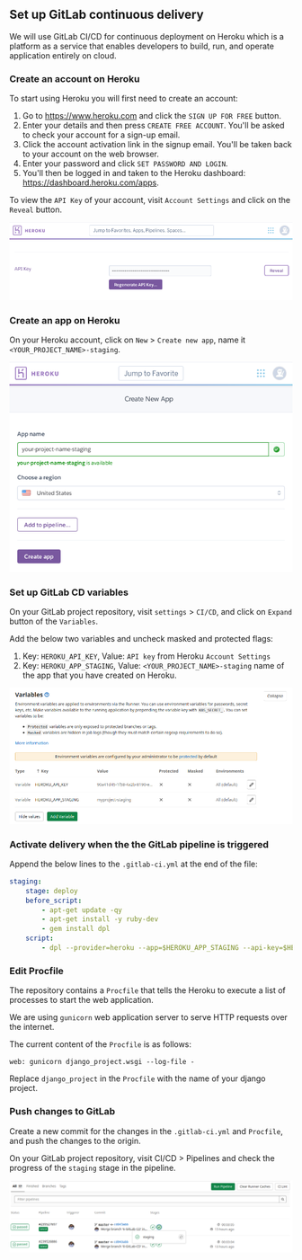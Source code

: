 ## Set up GitLab continuous delivery

We will use GitLab CI/CD for continuous deployment on Heroku which is a platform as a service
that enables developers to build, run, and operate application entirely on cloud.

### Create an account on Heroku

To start using Heroku you will first need to create an account:

1. Go to https://www.heroku.com and click the `SIGN UP FOR FREE` button.
2. Enter your details and then press `CREATE FREE ACCOUNT`.
    You'll be asked to check your account for a sign-up email.
3. Click the account activation link in the signup email.
    You'll be taken back to your account on the web browser.
4. Enter your password and click `SET PASSWORD AND LOGIN`.
5. You'll then be logged in and taken to the Heroku dashboard: https://dashboard.heroku.com/apps.

To view the `API Key` of your account, visit `Account Settings` and click on the `Reveal` button.

![Account API Key](docs/imgs/account_api_key.png)

### Create an app on Heroku
On your Heroku account, click on `New` > `Create new app`, name it `<YOUR_PROJECT_NAME>-staging`.

![Staging app](docs/imgs/create_app.png)

### Set up GitLab CD variables
On your GitLab project repository, visit `settings` > `CI/CD`, and click on `Expand` button of the `Variables`.

Add the below two variables and uncheck masked and protected flags:
1. Key: `HEROKU_API_KEY`, Value: `API key` from Heroku `Account Settings`
2. Key: `HEROKU_APP_STAGING`, Value: `<YOUR_PROJECT_NAME>-staging` name of the app that you have created on Heroku.

![CD Variables](docs/imgs/cd-variables.png)

### Activate delivery when the the GitLab pipeline is triggered
Append the below lines to the `.gitlab-ci.yml` at the end of the file:

```yaml
staging:
    stage: deploy
    before_script:
        - apt-get update -qy
        - apt-get install -y ruby-dev
        - gem install dpl
    script:
        - dpl --provider=heroku --app=$HEROKU_APP_STAGING --api-key=$HEROKU_API_KEY --run='python manage.py migrate'
```
### Edit Procfile
The repository contains a `Procfile` that tells the Heroku to execute a list of processes to start the web application.

We are using `gunicorn` web application server to serve HTTP requests over the internet.

The current content of the `Procfile` is as follows:

```
web: gunicorn django_project.wsgi --log-file -
```

Replace `django_project` in the `Procfile` with the name of your django project.

### Push changes to GitLab
Create a new commit for the changes in the `.gitlab-ci.yml` and `Procfile`, and push the changes to the origin.

On your GitLab project repository, visit CI/CD > Pipelines and check the progress of the `staging` stage in the pipeline.

![Staging pipeline](docs/imgs/pipeline-staging.png)
